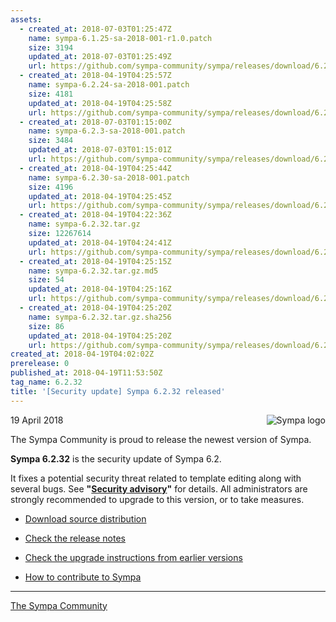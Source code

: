 ```yaml
---
assets:
  - created_at: 2018-07-03T01:25:47Z
    name: sympa-6.1.25-sa-2018-001-r1.0.patch
    size: 3194
    updated_at: 2018-07-03T01:25:49Z
    url: https://github.com/sympa-community/sympa/releases/download/6.2.32/sympa-6.1.25-sa-2018-001-r1.0.patch
  - created_at: 2018-04-19T04:25:57Z
    name: sympa-6.2.24-sa-2018-001.patch
    size: 4181
    updated_at: 2018-04-19T04:25:58Z
    url: https://github.com/sympa-community/sympa/releases/download/6.2.32/sympa-6.2.24-sa-2018-001.patch
  - created_at: 2018-07-03T01:15:00Z
    name: sympa-6.2.3-sa-2018-001.patch
    size: 3484
    updated_at: 2018-07-03T01:15:01Z
    url: https://github.com/sympa-community/sympa/releases/download/6.2.32/sympa-6.2.3-sa-2018-001.patch
  - created_at: 2018-04-19T04:25:44Z
    name: sympa-6.2.30-sa-2018-001.patch
    size: 4196
    updated_at: 2018-04-19T04:25:45Z
    url: https://github.com/sympa-community/sympa/releases/download/6.2.32/sympa-6.2.30-sa-2018-001.patch
  - created_at: 2018-04-19T04:22:36Z
    name: sympa-6.2.32.tar.gz
    size: 12267614
    updated_at: 2018-04-19T04:24:41Z
    url: https://github.com/sympa-community/sympa/releases/download/6.2.32/sympa-6.2.32.tar.gz
  - created_at: 2018-04-19T04:25:15Z
    name: sympa-6.2.32.tar.gz.md5
    size: 54
    updated_at: 2018-04-19T04:25:16Z
    url: https://github.com/sympa-community/sympa/releases/download/6.2.32/sympa-6.2.32.tar.gz.md5
  - created_at: 2018-04-19T04:25:20Z
    name: sympa-6.2.32.tar.gz.sha256
    size: 86
    updated_at: 2018-04-19T04:25:20Z
    url: https://github.com/sympa-community/sympa/releases/download/6.2.32/sympa-6.2.32.tar.gz.sha256
created_at: 2018-04-19T04:02:02Z
prerelease: 0
published_at: 2018-04-19T11:53:50Z
tag_name: 6.2.32
title: '[Security update] Sympa 6.2.32 released'
---
```


<img align="right" src="https://www.sympa.org/_media/logos/old/sympa_multi_150x121.png" title="Sympa logo"/> 19 April 2018

The Sympa Community is proud to release the newest version of Sympa.

**Sympa 6.2.32** is the security update of Sympa 6.2.

It fixes a potential security threat related to template editing along with several bugs.  See **"[Security advisory](https://sympa-community.github.io/security/2018-001.html)"** for details.  All administrators are strongly recommended to upgrade to this version, or to take measures.

- [Download source distribution](https://github.com/sympa-community/sympa/releases/download/6.2.32/sympa-6.2.32.tar.gz)
- [Check the release notes](https://github.com/sympa-community/sympa/blob/6.2.32/NEWS.md)
- [Check the upgrade instructions from earlier versions](https://sympa-community.github.io/manual/upgrade/notes.html)

- [How to contribute to Sympa](https://github.com/sympa-community/sympa/blob/6.2.32/CONTRIBUTING.md)

----
[The Sympa Community](https://github.com/sympa-community)
